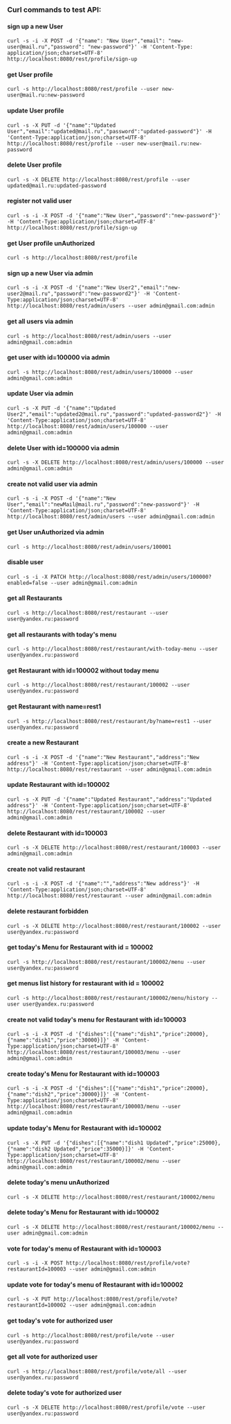 ### Curl commands to test API:

#### sign up a new User

`curl -s -i -X POST -d '{"name": "New User","email": "new-user@mail.ru","password": "new-password"}' -H 'Content-Type: application/json;charset=UTF-8' http://localhost:8080/rest/profile/sign-up`

#### get User profile

`curl -s http://localhost:8080/rest/profile --user new-user@mail.ru:new-password`

#### update User profile

`curl -s -X PUT -d '{"name":"Updated User","email":"updated@mail.ru","password":"updated-password"}' -H 'Content-Type:application/json;charset=UTF-8' http://localhost:8080/rest/profile --user new-user@mail.ru:new-password`

#### delete User profile

`curl -s -X DELETE http://localhost:8080/rest/profile --user updated@mail.ru:updated-password`

#### register not valid user

`curl -s -i -X POST -d '{"name":"New User","password":"new-password"}' -H 'Content-Type:application/json;charset=UTF-8' http://localhost:8080/rest/profile/sign-up`

#### get User profile unAuthorized

`curl -s http://localhost:8080/rest/profile`

#### sign up a new User via admin

`curl -s -i -X POST -d '{"name":"New User2","email":"new-user2@mail.ru","password":"new-password2"}' -H 'Content-Type:application/json;charset=UTF-8' http://localhost:8080/rest/admin/users --user admin@gmail.com:admin`

#### get all users via admin

`curl -s http://localhost:8080/rest/admin/users --user admin@gmail.com:admin`

#### get user with id=100000 via admin

`curl -s http://localhost:8080/rest/admin/users/100000 --user admin@gmail.com:admin`

#### update User via admin

`curl -s -X PUT -d '{"name":"Updated User2","email":"updated2@mail.ru","password":"updated-password2"}' -H 'Content-Type:application/json;charset=UTF-8' http://localhost:8080/rest/admin/users/100000 --user admin@gmail.com:admin`

#### delete User with id=100000 via admin

`curl -s -X DELETE http://localhost:8080/rest/admin/users/100000 --user admin@gmail.com:admin`

#### create not valid user via admin

`curl -s -i -X POST -d '{"name":"New User","email":"newMail@mail.ru","password":"new-password"}' -H 'Content-Type:application/json;charset=UTF-8' http://localhost:8080/rest/admin/users --user admin@gmail.com:admin`

#### get User unAuthorized via admin

`curl -s http://localhost:8080/rest/admin/users/100001`

#### disable user

`curl -s -i -X PATCH http://localhost:8080/rest/admin/users/100000?enabled=false --user admin@gmail.com:admin`

#### get all Restaurants

`curl -s http://localhost:8080/rest/restaurant --user user@yandex.ru:password`

#### get all restaurants with today's menu

`curl -s http://localhost:8080/rest/restaurant/with-today-menu --user user@yandex.ru:password`

#### get Restaurant with id=100002 without today menu

`curl -s http://localhost:8080/rest/restaurant/100002 --user user@yandex.ru:password`

#### get Restaurant with name=rest1

`curl -s http://localhost:8080/rest/restaurant/by?name=rest1 --user user@yandex.ru:password`

#### create a new Restaurant

`curl -s -i -X POST -d '{"name":"New Restaurant","address":"New address"}' -H 'Content-Type:application/json;charset=UTF-8' http://localhost:8080/rest/restaurant --user admin@gmail.com:admin`

#### update Restaurant with id=100002

`curl -s -X PUT -d '{"name":"Updated Restaurant","address":"Updated address"}' -H 'Content-Type:application/json;charset=UTF-8' http://localhost:8080/rest/restaurant/100002 --user admin@gmail.com:admin`

#### delete Restaurant with id=100003

`curl -s -X DELETE http://localhost:8080/rest/restaurant/100003 --user admin@gmail.com:admin`

#### create not valid restaurant

`curl -s -i -X POST -d '{"name":"","address":"New address"}' -H 'Content-Type:application/json;charset=UTF-8' http://localhost:8080/rest/restaurant --user admin@gmail.com:admin`

#### delete restaurant forbidden

`curl -s -X DELETE http://localhost:8080/rest/restaurant/100002 --user user@yandex.ru:password`

#### get today's Menu for Restaurant with id = 100002

`curl -s http://localhost:8080/rest/restaurant/100002/menu --user user@yandex.ru:password`

#### get menus list history for restaurant with id = 100002

`curl -s http://localhost:8080/rest/restaurant/100002/menu/history --user user@yandex.ru:password`

#### create not valid today's menu for Restaurant with id=100003

`curl -s -i -X POST -d '{"dishes":[{"name":"dish1","price":20000},{"name":"dish1","price":30000}]}' -H 'Content-Type:application/json;charset=UTF-8' http://localhost:8080/rest/restaurant/100003/menu --user admin@gmail.com:admin`

#### create today's Menu for Restaurant with id=100003

`curl -s -i -X POST -d '{"dishes":[{"name":"dish1","price":20000},{"name":"dish2","price":30000}]}' -H 'Content-Type:application/json;charset=UTF-8' http://localhost:8080/rest/restaurant/100003/menu --user admin@gmail.com:admin`

#### update today's Menu for Restaurant with id=100002

`curl -s -X PUT -d '{"dishes":[{"name":"dish1 Updated","price":25000},{"name":"dish2 Updated","price":35000}]}' -H 'Content-Type:application/json;charset=UTF-8' http://localhost:8080/rest/restaurant/100002/menu --user admin@gmail.com:admin`

#### delete today's menu unAuthorized

`curl -s -X DELETE http://localhost:8080/rest/restaurant/100002/menu`

#### delete today's Menu for Restaurant with id=100002

`curl -s -X DELETE http://localhost:8080/rest/restaurant/100002/menu --user admin@gmail.com:admin`

#### vote for today's menu of Restaurant with id=100003

`curl -s -i -X POST http://localhost:8080/rest/profile/vote?restaurantId=100003 --user admin@gmail.com:admin`

#### update vote for today's menu of Restaurant with id=100002

`curl -s -X PUT http://localhost:8080/rest/profile/vote?restaurantId=100002 --user admin@gmail.com:admin`

#### get today's vote for authorized user

`curl -s http://localhost:8080/rest/profile/vote --user user@yandex.ru:password`

#### get all vote for authorized user

`curl -s http://localhost:8080/rest/profile/vote/all --user user@yandex.ru:password`

#### delete today's vote for authorized user

`curl -s -X DELETE http://localhost:8080/rest/profile/vote --user user@yandex.ru:password`

